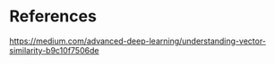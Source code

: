 # References
https://medium.com/advanced-deep-learning/understanding-vector-similarity-b9c10f7506de
